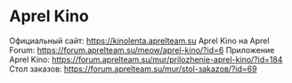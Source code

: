 # Aprel Kino

Официальный сайт:
https://kinolenta.aprelteam.su
Aprel Kino на Aprel Forum:
https://forum.aprelteam.su/meow/aprel-kino/?id=6
Приложение Aprel Kino:
https://forum.aprelteam.su/mur/prilozhenie-aprel-kino/?id=184
Стол заказов:
https://forum.aprelteam.su/mur/stol-зakazов/?id=69
